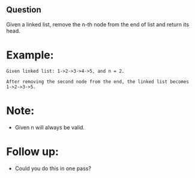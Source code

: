 ## Question
Given a linked list, remove the n-th node from the end of list and return its head.

# Example:
```
Given linked list: 1->2->3->4->5, and n = 2.

After removing the second node from the end, the linked list becomes 1->2->3->5.
```
# Note:
- Given n will always be valid.
# Follow up:
- Could you do this in one pass?

